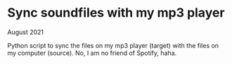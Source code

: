# Sync soundfiles with my mp3 player

August 2021

Python script to sync the files on my mp3 player (target) with the files on my computer (source). No, I am no friend of Spotify, haha.


